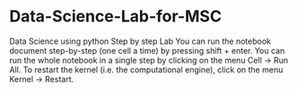 # Data-Science-Lab-for-MSC
Data Science using python Step by step Lab 
You can run the notebook document step-by-step (one cell a time) by pressing shift + enter.
You can run the whole notebook in a single step by clicking on the menu Cell -> Run All.
To restart the kernel (i.e. the computational engine), click on the menu Kernel -> Restart.
